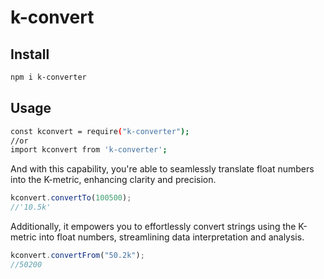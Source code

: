 # k-convert

## Install

```sh
npm i k-converter
```

## Usage

```sh
const kconvert = require("k-converter");
//or
import kconvert from 'k-converter';
```

And with this capability, you're able to seamlessly translate float numbers into the K-metric, enhancing clarity and precision.

```javascript
kconvert.convertTo(100500);
//'10.5k'
```

Additionally, it empowers you to effortlessly convert strings using the K-metric into float numbers, streamlining data interpretation and analysis.

```javascript
kconvert.convertFrom("50.2k");
//50200
```